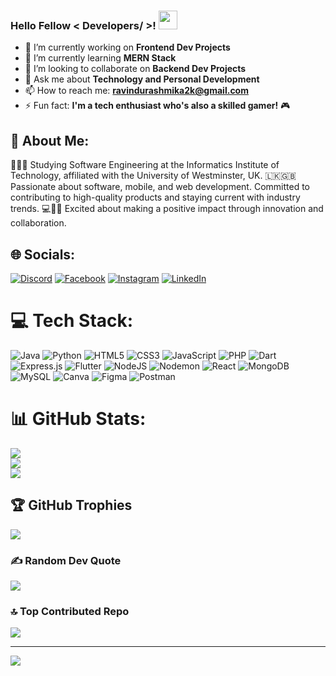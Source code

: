 ### Hello Fellow < Developers/ >! <img src = "https://raw.githubusercontent.com/MartinHeinz/MartinHeinz/master/wave.gif" width = 30px>


- 🔭 I’m currently working on **Frontend Dev Projects**
- 🌱 I’m currently learning **MERN Stack**
- 👯 I’m looking to collaborate on **Backend Dev Projects**
- 💬 Ask me about **Technology and Personal Development**
- 📫 How to reach me: **ravindurashmika2k@gmail.com**
- ⚡ Fun fact: **I'm a tech enthusiast who's also a skilled gamer!** 🎮


## 👤 About Me:
👩🏻‍🎓 Studying Software Engineering at the Informatics Institute of Technology, affiliated with the University of Westminster, UK. 🇱🇰🇬🇧 Passionate about software, mobile, and web development. Committed to contributing to high-quality products and staying current with industry trends. 💻📱🌐 Excited about making a positive impact through innovation and collaboration.

## 🌐 Socials:
[![Discord](https://img.shields.io/badge/Discord-%237289DA.svg?logo=discord&logoColor=white)](https://discord.gg/1211912253461495808) [![Facebook](https://img.shields.io/badge/Facebook-%231877F2.svg?logo=Facebook&logoColor=white)](https://facebook.com/rvirush) [![Instagram](https://img.shields.io/badge/Instagram-%23E4405F.svg?logo=Instagram&logoColor=white)](https://instagram.com/ravirush_) [![LinkedIn](https://img.shields.io/badge/LinkedIn-%230077B5.svg?logo=linkedin&logoColor=white)](https://linkedin.com/in/ravinduath) 

# 💻 Tech Stack:
![Java](https://img.shields.io/badge/java-%23ED8B00.svg?style=flat&logo=openjdk&logoColor=white) ![Python](https://img.shields.io/badge/python-3670A0?style=flat&logo=python&logoColor=ffdd54) ![HTML5](https://img.shields.io/badge/html5-%23E34F26.svg?style=flat&logo=html5&logoColor=white) ![CSS3](https://img.shields.io/badge/css3-%231572B6.svg?style=flat&logo=css3&logoColor=white) ![JavaScript](https://img.shields.io/badge/javascript-%23323330.svg?style=flat&logo=javascript&logoColor=%23F7DF1E) ![PHP](https://img.shields.io/badge/php-%23777BB4.svg?style=flat&logo=php&logoColor=white) ![Dart](https://img.shields.io/badge/dart-%230175C2.svg?style=flat&logo=dart&logoColor=white) ![Express.js](https://img.shields.io/badge/express.js-%23404d59.svg?style=flat&logo=express&logoColor=%2361DAFB) ![Flutter](https://img.shields.io/badge/Flutter-%2302569B.svg?style=flat&logo=Flutter&logoColor=white) ![NodeJS](https://img.shields.io/badge/node.js-6DA55F?style=flat&logo=node.js&logoColor=white) ![Nodemon](https://img.shields.io/badge/NODEMON-%23323330.svg?style=flat&logo=nodemon&logoColor=%BBDEAD) ![React](https://img.shields.io/badge/react-%2320232a.svg?style=flat&logo=react&logoColor=%2361DAFB) ![MongoDB](https://img.shields.io/badge/MongoDB-%234ea94b.svg?style=flat&logo=mongodb&logoColor=white) ![MySQL](https://img.shields.io/badge/mysql-%2300000f.svg?style=flat&logo=mysql&logoColor=white) ![Canva](https://img.shields.io/badge/Canva-%2300C4CC.svg?style=flat&logo=Canva&logoColor=white) ![Figma](https://img.shields.io/badge/figma-%23F24E1E.svg?style=flat&logo=figma&logoColor=white) ![Postman](https://img.shields.io/badge/Postman-FF6C37?style=flat&logo=postman&logoColor=white)
# 📊 GitHub Stats:
![](https://github-readme-stats.vercel.app/api?username=ravirush&theme=nightowl&hide_border=false&include_all_commits=false&count_private=false)<br/>
![](https://github-readme-streak-stats.herokuapp.com/?user=ravirush&theme=nightowl&hide_border=false)<br/>
![](https://github-readme-stats.vercel.app/api/top-langs/?username=ravirush&theme=nightowl&hide_border=false&include_all_commits=false&count_private=false&layout=compact)

## 🏆 GitHub Trophies
![](https://github-profile-trophy.vercel.app/?username=ravirush&theme=dracula&no-frame=false&no-bg=false&margin-w=4)

### ✍️ Random Dev Quote
![](https://quotes-github-readme.vercel.app/api?type=horizontal&theme=radical)

### 🔝 Top Contributed Repo
![](https://github-contributor-stats.vercel.app/api?username=ravirush&limit=5&theme=radical&combine_all_yearly_contributions=true)

---
[![](https://visitcount.itsvg.in/api?id=ravirush&icon=5&color=6)](https://visitcount.itsvg.in)

<!-- Proudly created with GPRM ( https://gprm.itsvg.in ) -->
